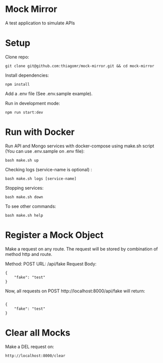 # Mock Mirror

A test application to simulate APIs

# Setup

Clone repo:
```
git clone git@github.com:thiagomr/mock-mirror.git && cd mock-mirror
```
Install dependencies:
```
npm install
```
Add a .env file (See .env.sample example).

Run in development mode:
```
npm run start:dev
```

# Run with Docker

Run API and Mongo services with docker-compose using make.sh script (You can use .env.sample on .env file):
```
bash make.sh up
```

Checking logs (service-name is optional) :
```
bash make.sh logs [service-name]
```
Stopping services:
```
bash make.sh down
```

To see other commands:
```
bash make.sh help
```

# Register a Mock Object

Make a request on any route. The request will be stored by combination of method http and route.

Method: POST
URL: /api/fake
Request Body:
```
{
	"fake": "test"
}
```

Now, all requests on POST http://localhost:8000/api/fake will return:
```

{
	"fake": "test"
}
```


# Clear all Mocks

Make a DEL request on:

```
http://localhost:8000/clear
```
